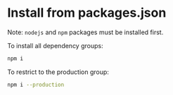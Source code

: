 # Install from packages.json
Note: `nodejs` and `npm` packages must be installed first.

To install all dependency groups:
``` sh
npm i
```

To restrict to the production group:
``` sh
npm i --production
```

